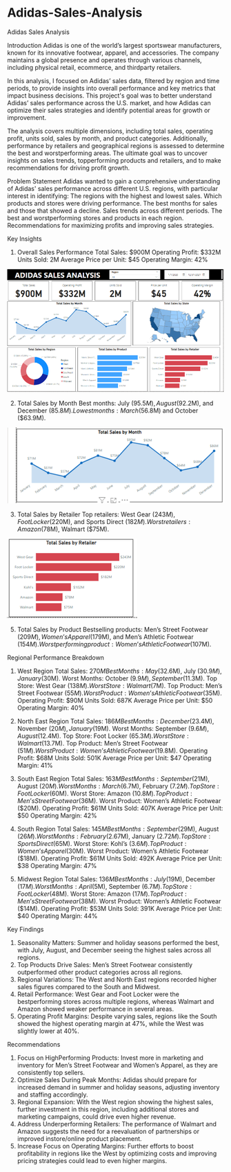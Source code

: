 # Adidas-Sales-Analysis

 Adidas Sales Analysis 

 Introduction
Adidas is one of the world’s largest sportswear manufacturers, known for its innovative footwear, apparel, and accessories. The company maintains a global presence and operates through various channels, including physical retail, ecommerce, and thirdparty retailers.

In this analysis, I focused on Adidas’ sales data, filtered by region and time periods, to provide insights into overall performance and key metrics that impact business decisions. This project's goal was to better understand Adidas’ sales performance across the U.S. market, and how Adidas can optimize their sales strategies and identify potential areas for growth or improvement.

The analysis covers multiple dimensions, including total sales, operating profit, units sold, sales by month, and product categories. Additionally, performance by retailers and geographical regions is assessed to determine the best and worstperforming areas. The ultimate goal was to uncover insights on sales trends, topperforming products and retailers, and to make recommendations for driving profit growth.

 Problem Statement
Adidas wanted to gain a comprehensive understanding of Adidas' sales performance across different U.S. regions, with particular interest in identifying:
 The regions with the highest and lowest sales.
 Which products and stores were driving performance.
 The best months for sales and those that showed a decline.
 Sales trends across different periods.
 The best and worstperforming stores and products in each region.
 Recommendations for maximizing profits and improving sales strategies.

 Key Insights
1. Overall Sales Performance
 Total Sales: $900M
 Operating Profit: $332M
 Units Sold: 2M
 Average Price per Unit: $45
 Operating Margin: 42%

![Overall Sales Performance](https://github.com/JoanneGuandaru/Adidas-Sales-Analysis/blob/main/Overall%20Adidas%20Sales%20Data.PNG?raw=true)

2. Total Sales by Month
 Best months: July ($95.5M), August ($92.2M), and December ($85.8M).
 Lowest months: March ($56.8M) and October ($63.9M).

![Total Sales by Month](https://github.com/JoanneGuandaru/Adidas-Sales-Analysis/blob/main/Sales%20by%20month.PNG?raw=true)

3. Total Sales by Retailer
 Top retailers: West Gear ($243M), Foot Locker ($220M), and Sports Direct ($182M).
 Worst retailers: Amazon ($78M), Walmart ($75M).

![Total Sales by Retailer](https://github.com/JoanneGuandaru/Adidas-Sales-Analysis/blob/main/Sales%20by%20Retailer.PNG?raw=true)

5. Total Sales by Product
 Bestselling products: Men’s Street Footwear ($209M), Women’s Apparel ($179M), and Men’s Athletic Footwear ($154M).
 Worstperforming product: Women’s Athletic Footwear ($107M).

 Regional Performance Breakdown

1. West Region
 Total Sales: $270M
 Best Months: May ($32.6M), July ($30.9M), January ($30M).
 Worst Months: October ($9.9M), September ($11.3M).
 Top Store: West Gear ($138M).
 Worst Store: Walmart ($7M).
 Top Product: Men’s Street Footwear ($55M).
 Worst Product: Women’s Athletic Footwear ($35M).
 Operating Profit: $90M
 Units Sold: 687K
 Average Price per Unit: $50
 Operating Margin: 40%

2. North East Region
 Total Sales: $186M
 Best Months: December ($23.4M), November ($20M), January ($19M).
 Worst Months: September ($9.6M), August ($12.4M).
 Top Store: Foot Locker ($65.3M).
 Worst Store: Walmart ($13.7M).
 Top Product: Men’s Street Footwear ($51M).
 Worst Product: Women’s Athletic Footwear ($19.8M).
 Operating Profit: $68M
 Units Sold: 501K
 Average Price per Unit: $47
 Operating Margin: 41%

3. South East Region
 Total Sales: $163M
 Best Months: September ($21M), August ($20M).
 Worst Months: March ($6.7M), February ($7.2M).
 Top Store: Foot Locker ($60M).
 Worst Store: Amazon ($10.8M).
 Top Product: Men’s Street Footwear ($36M).
 Worst Product: Women’s Athletic Footwear ($20M).
 Operating Profit: $61M
 Units Sold: 407K
 Average Price per Unit: $50
 Operating Margin: 42%

4. South Region
 Total Sales: $145M
 Best Months: September ($29M), August ($26M).
 Worst Months: February ($2.67M), January ($2.72M).
 Top Store: Sports Direct ($65M).
 Worst Store: Kohl’s ($3.6M).
 Top Product: Women’s Apparel ($30M).
 Worst Product: Women’s Athletic Footwear ($18M).
 Operating Profit: $61M
 Units Sold: 492K
 Average Price per Unit: $38
 Operating Margin: 47%

5. Midwest Region
 Total Sales: $136M
 Best Months: July ($19M), December ($17M).
 Worst Months: April ($5M), September ($6.7M).
 Top Store: Foot Locker ($48M).
 Worst Store: Amazon ($17M).
 Top Product: Men’s Street Footwear ($38M).
 Worst Product: Women’s Athletic Footwear ($14M).
 Operating Profit: $53M
 Units Sold: 391K
 Average Price per Unit: $40
 Operating Margin: 44%

 Key Findings
1. Seasonality Matters: Summer and holiday seasons performed the best, with July, August, and December seeing the highest sales across all regions.
2. Top Products Drive Sales: Men’s Street Footwear consistently outperformed other product categories across all regions.
3. Regional Variations: The West and North East regions recorded higher sales figures compared to the South and Midwest.
4. Retail Performance: West Gear and Foot Locker were the bestperforming stores across multiple regions, whereas Walmart and Amazon showed weaker performance in several areas.
5. Operating Profit Margins: Despite varying sales, regions like the South showed the highest operating margin at 47%, while the West was slightly lower at 40%.

 Recommendations
1. Focus on HighPerforming Products: Invest more in marketing and inventory for Men’s Street Footwear and Women’s Apparel, as they are consistently top sellers.
2. Optimize Sales During Peak Months: Adidas should prepare for increased demand in summer and holiday seasons, adjusting inventory and staffing accordingly.
3. Regional Expansion: With the West region showing the highest sales, further investment in this region, including additional stores and marketing campaigns, could drive even higher revenue.
4. Address Underperforming Retailers: The performance of Walmart and Amazon suggests the need for a reevaluation of partnerships or improved instore/online product placement.
5. Increase Focus on Operating Margins: Further efforts to boost profitability in regions like the West by optimizing costs and improving pricing strategies could lead to even higher margins.
